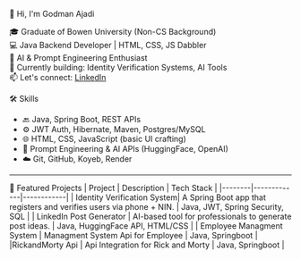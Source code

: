 👋 Hi, I'm Godman Ajadi

🎓 Graduate of Bowen University (Non-CS Background)  
💻 Java Backend Developer | HTML, CSS, JS Dabbler  
🤖 AI & Prompt Engineering Enthusiast  
🌱 Currently building: Identity Verification Systems, AI Tools  
📫 Let's connect: [LinkedIn]([https://linkedin.com/in/yourprofile](https://www.linkedin.com/in/godman-ajadi-031ab9285?trk=contact-info)) 



🛠️ Skills
- 🔙 Java, Spring Boot, REST APIs
- ⚙️ JWT Auth, Hibernate, Maven, Postgres/MySQL
- 🌐 HTML, CSS, JavaScript (basic UI crafting)
- 🤖 Prompt Engineering & AI APIs (HuggingFace, OpenAI)
- ☁️ Git, GitHub, Koyeb, Render

---

📌 Featured Projects
| Project | Description | Tech Stack |
|--------|-------------|------------|
| Identity Verification System| A Spring Boot app that registers and verifies users via phone + NIN. | Java, JWT, Spring Security, SQL |
| LinkedIn Post Generator | AI-based tool for professionals to generate post ideas. | Java, HuggingFace API, HTML/CSS |
| Employee Managment System | Managment System Api for Employee | Java, Springboot |
|RickandMorty Api | Api Integration for Rick and Morty | Java, Springboot |




